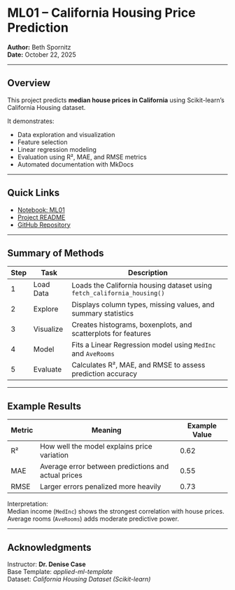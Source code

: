 # ML01 – California Housing Price Prediction

**Author:** Beth Spornitz  
**Date:** October 22, 2025  

---

## Overview
This project predicts **median house prices in California** using Scikit-learn’s California Housing dataset.  

It demonstrates:  
- Data exploration and visualization  
- Feature selection  
- Linear regression modeling  
- Evaluation using R², MAE, and RMSE metrics  
- Automated documentation with MkDocs  

---

## Quick Links
- [Notebook: ML01](https://github.com/BethSpornitz/ml-bethspornitz/blob/main/notebooks/project01/ml01_bethspornitz.ipynb)
- [Project README](https://github.com/BethSpornitz/ml-bethspornitz/blob/main/README.md)
- [GitHub Repository](https://github.com/BethSpornitz/ml-bethspornitz)

---

## Summary of Methods
| Step | Task | Description |
|------|------|--------------|
| 1 | Load Data | Loads the California housing dataset using `fetch_california_housing()` |
| 2 | Explore | Displays column types, missing values, and summary statistics |
| 3 | Visualize | Creates histograms, boxenplots, and scatterplots for features |
| 4 | Model | Fits a Linear Regression model using `MedInc` and `AveRooms` |
| 5 | Evaluate | Calculates R², MAE, and RMSE to assess prediction accuracy |

---

## Example Results
| Metric | Meaning | Example Value |
|---------|----------|---------------|
| R² | How well the model explains price variation | 0.62 |
| MAE | Average error between predictions and actual prices | 0.55 |
| RMSE | Larger errors penalized more heavily | 0.73 |

Interpretation:  
Median income (`MedInc`) shows the strongest correlation with house prices.  
Average rooms (`AveRooms`) adds moderate predictive power.

---

## Acknowledgments
Instructor: **Dr. Denise Case**  
Base Template: *applied-ml-template*  
Dataset: *California Housing Dataset (Scikit-learn)*  

